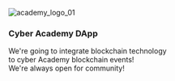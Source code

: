 
![academy_logo_01](https://user-images.githubusercontent.com/38258624/43077270-b28cdf42-8e8f-11e8-8aa1-1312df23d458.png)
### Cyber Academy DApp
We're going to integrate blockchain technology
<br>to cyber Academy blockchain events!
<br>We're always open for community!

